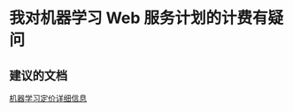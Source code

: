 <properties 
    pageTitle="I have a question regarding billing for machine learning web service plans"
    description="我对机器学习 Web 服务计划的计费有疑问"
    service="microsoft.machinelearning"
    resource="commitmentPlans"
    authors="jajan17"
    displayOrder="1"
    selfHelpType="resource"
    supportTopicIds=""
    resourceTags=""
    productPesIds=""
    cloudEnvironments="public"
 />


# 我对机器学习 Web 服务计划的计费有疑问

## **建议的文档**
[机器学习定价详细信息](http://go.microsoft.com/fwlink/?LinkId=824637)



<!--HONumber=Oct16_HO2-->


